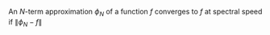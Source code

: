 An $N$-term approximation $\phi_{N}$ of a function $f$ 
converges to $f$ at spectral speed if
$\lVert \phi_{N}-f \rVert$